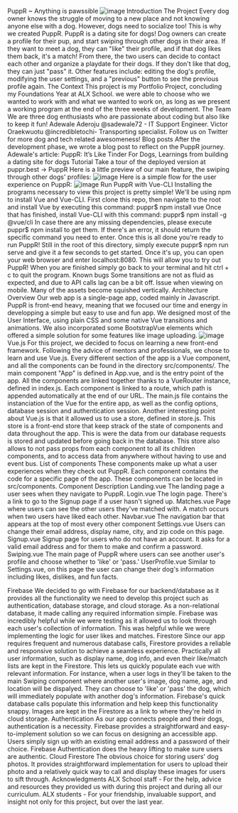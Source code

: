 PuppR ~ Anything is pawssible
![image](https://user-images.githubusercontent.com/106751877/229514882-bf100611-c46c-4672-91e5-b60f5743be3c.png)
Introduction
The Project
Every dog owner knows the struggle of moving to a new place and not knowing anyone else with a dog. However, dogs need to socialize too! This is why we created PuppR.
PuppR is a dating site for dogs! Dog owners can create a profile for their pup, and start swiping through other dogs in their area. If they want to meet a dog, they can "like" their profile, and if that dog likes them back, it's a match! From there, the two users can decide to contact each other and organize a playdate for their dogs. If they don't like that dog, they can just "pass" it.
Other features include: editing the dog's profile, modifying the user settings, and a "previous" button to see the previous profile again.
The Context
This project is my Portfolio Project, concluding my Foundations Year at ALX School. we were able to choose who we wanted to work with and what we wanted to work on, as long as we present a working program at the end of the three weeks of development.
The Team
We are three dog enthusiasts who are passionate about coding but also like to keep it fun!
Adewale Aderoju @sadewale72 - IT Support Engineer.
Victor Oraekwuotu @incredibletochi- Transporting specialist.
Follow us on Twitter for more dog and tech related awesomeness!
Blog posts
After the development phase, we wrote a blog post to reflect on the PuppR journey.
Adewale's article: PuppR: It’s Like Tinder For Dogs, Learnings from building a dating site for dogs
Tutorial
Take a tour of the deployed version at puppr.best
-> PuppR
Here is a little preview of our main feature, the swiping through other dogs' profiles:
![image](https://user-images.githubusercontent.com/106751877/229515716-ff948fb5-d927-4c21-9546-5154c4281c46.png)
Here is a simple flow for the user experience on PuppR:
![image](https://user-images.githubusercontent.com/106751877/229515605-6542195a-1cd4-49aa-9b13-a3609842fa21.png)
Run PuppR with Vue-CLI
Installing the programs necessary to view this project is pretty simple!
We'll be using npm to install Vue and Vue-CLI. First clone this repo, then navigate to the root and install Vue by executing this command: puppr$ npm install vue
Once that has finished, install Vue-CLI with this command: puppr$ npm install -g @vue/cli
In case there are any missing dependencies, please execute puppr$ npm install to get them. If there's an error, it should return the specific command you need to enter.
Once this is all done you're ready to run PuppR! Still in the root of this directory, simply execute puppr$ npm run serve and give it a few seconds to get started. Once it's up, you can open your web browser and enter localhost:8080. This will allow you to try out PuppR!
When you are finished simply go back to your terminal and hit ctrl + c to quit the program.
Known bugs
Some transitions are not as fluid as expected, and due to API calls lag can be a bit off.
Issue when viewing on mobile. Many of the assets become squished vertically.
Architecture
Overview
Our web app is a single-page app, coded mainly in Javascript. PuppR is front-end heavy, meaning that we focused our time and energy in developping a simple but easy to use and fun app. We designed most of the User Interface, using plain CSS and some native Vue transitions and animations. We also incorporated some BootstrapVue elements which offered a simple solution for some features like image uploading.
![image](https://user-images.githubusercontent.com/106751877/229516092-11a0c418-cd2a-4b06-962d-e8a8dd60d7e5.png)
Vue.js
For this project, we decided to focus on learning a new front-end framework. Following the advice of mentors and professionals, we chose to learn and use Vue.js.
Every different section of the app is a Vue component, and all the components can be found in the directory src/components/. The main component "App" is defined in App.vue, and is the entry point of the app.
All the components are linked together thanks to a VueRouter instance, defined in index.js. Each component is linked to a route, which path is appended automatically at the end of our URL.
The main.js file contains the instanciation of the Vue for the entire app, as well as the config options, database session and authentication session.
Another interesting point about Vue.js is that it allowed us to use a store, defined in store.js. This store is a front-end store that keep strack of the state of components and data throughout the app. This is were the data from our database requests is stored and updated before going back in the database. This store also allows to not pass props from each component to all its children components, and to access data from anywhere without having to use and event bus.
List of components
These components make up what a user experiences when they check out PuppR. Each component contains the code for a specific page of the app. These components can be located in src/components.
Component
Description
Landing.vue
The landing page a user sees when they navigate to PuppR.
Login.vue
The login page. There's a link to go to the Signup page if a user hasn't signed up.
Matches.vue
Page where users can see the other users they've matched with. A match occurs when two users have liked each other.
Navbar.vue
The navigation bar that appears at the top of most every other component
Settings.vue
Users can change their email address, display name, city, and zip code on this page.
Signup.vue
Signup page for users who do not have an account. It asks for a valid email address and for them to make and confirm a password.
Swiping.vue
The main page of PuppR where users can see another user's profile and choose whether to 'like' or 'pass.'
UserProfile.vue
Similar to Settings.vue, on this page the user can change their dog's information including likes, dislikes, and fun facts.

Firebase
We decided to go with Firebase for our backend/database as it provides all the functionality we need to develop this project such as authentication, database storage, and cloud storage. As a non-relational database, it made calling any required information simple.
Firebase was incredibly helpful while we were testing as it allowed us to look through each user's collection of information. This was helpful while we were implementing the logic for user likes and matches.
Firestore
Since our app requires frequent and numerous database calls, Firestore provides a reliable and responsive solution to achieve a seamless experience. Practically all user information, such as display name, dog info, and even their like/match lists are kept in the Firestore. This lets us quickly populate each vue with relevant information.
For instance, when a user logs in they'll be taken to the main Swiping component where another user's image, dog name, age, and location will be dispalyed. They can choose to 'like' or 'pass' the dog, which will immediately populate with another dog's information. Firebase's quick database calls populate this information and help keep this functionality snappy.
Images are kept in the Firestore as a link to where they're held in cloud storage.
Authentication
As our app connects people and their dogs, authentication is a necessity. Firebase provides a straightforward and easy-to-implement solution so we can focus on designing an accessible app. Users simply sign up with an existing email address and a password of their choice. Firebase Authentication does the heavy lifting to make sure users are authentic.
Cloud Firestore
The obvious choice for storing users' dog photos. It provides straightforward implementation for users to upload their photo and a relatively quick way to call and display these images for users to sift through.
Acknowledgments
ALX School staff - For the help, advice and resources they provided us with during this project and during all our curriculum.
ALX students - For your friendship, invaluable support, and insight not only for this project, but over the last year.


